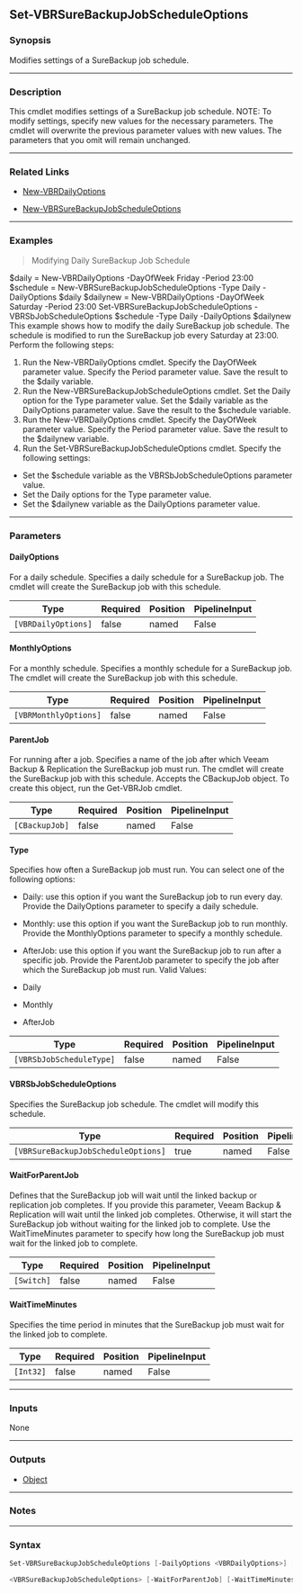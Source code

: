 Set-VBRSureBackupJobScheduleOptions
-----------------------------------

### Synopsis
Modifies settings of a SureBackup job schedule.

---

### Description

This cmdlet modifies settings of a SureBackup job schedule.
NOTE: To modify settings, specify new values for the necessary parameters. The cmdlet will overwrite the previous parameter values with new values. The parameters that you omit will remain unchanged.

---

### Related Links
* [New-VBRDailyOptions](New-VBRDailyOptions)

* [New-VBRSureBackupJobScheduleOptions](New-VBRSureBackupJobScheduleOptions)

---

### Examples
> Modifying Daily SureBackup Job Schedule

$daily = New-VBRDailyOptions -DayOfWeek Friday -Period 23:00
$schedule = New-VBRSureBackupJobScheduleOptions -Type Daily -DailyOptions $daily
$dailynew = New-VBRDailyOptions -DayOfWeek Saturday -Period 23:00
Set-VBRSureBackupJobScheduleOptions -VBRSbJobScheduleOptions $schedule -Type Daily -DailyOptions $dailynew
This example shows how to modify the daily SureBackup job schedule. The schedule is modified to run the SureBackup job every Saturday at 23:00.
Perform the following steps:
1. Run the New-VBRDailyOptions cmdlet. Specify the DayOfWeek parameter value. Specify the Period parameter value. Save the result to the $daily variable.
2. Run the New-VBRSureBackupJobScheduleOptions cmdlet. Set the Daily option for the Type parameter value. Set the $daily variable as the DailyOptions parameter value. Save the result to the $schedule variable.
3. Run the New-VBRDailyOptions cmdlet. Specify the DayOfWeek parameter value. Specify the Period parameter value. Save the result to the $dailynew variable.
4. Run the Set-VBRSureBackupJobScheduleOptions cmdlet. Specify the following settings:
- Set the $schedule variable as the VBRSbJobScheduleOptions parameter value.
- Set the Daily options for the Type parameter value.
- Set the $dailynew variable as the DailyOptions parameter value.

---

### Parameters
#### **DailyOptions**
For a daily schedule.
Specifies a daily schedule for a SureBackup job. The cmdlet will create the SureBackup job with this schedule.

|Type               |Required|Position|PipelineInput|
|-------------------|--------|--------|-------------|
|`[VBRDailyOptions]`|false   |named   |False        |

#### **MonthlyOptions**
For a monthly schedule.
Specifies a monthly schedule for a SureBackup job. The cmdlet will create the SureBackup job with this schedule.

|Type                 |Required|Position|PipelineInput|
|---------------------|--------|--------|-------------|
|`[VBRMonthlyOptions]`|false   |named   |False        |

#### **ParentJob**
For running after a job. Specifies a name of the job after which Veeam Backup & Replication the SureBackup job must run. The cmdlet will create the SureBackup job with this schedule. Accepts the CBackupJob object. To create this object, run the Get-VBRJob cmdlet.

|Type          |Required|Position|PipelineInput|
|--------------|--------|--------|-------------|
|`[CBackupJob]`|false   |named   |False        |

#### **Type**
Specifies how often a SureBackup job must run. You can select one of the following options:
* Daily: use this option if you want the SureBackup job to run every day. Provide the DailyOptions parameter to specify a daily schedule.
* Monthly: use this option if you want the SureBackup job to run monthly. Provide the MonthlyOptions parameter to specify a monthly schedule.
* AfterJob: use this option if you want the SureBackup job to run after a specific job. Provide the ParentJob parameter to specify the job after which the SureBackup job must run.
Valid Values:

* Daily
* Monthly
* AfterJob

|Type                    |Required|Position|PipelineInput|
|------------------------|--------|--------|-------------|
|`[VBRSbJobScheduleType]`|false   |named   |False        |

#### **VBRSbJobScheduleOptions**
Specifies the SureBackup job schedule. The cmdlet will modify this schedule.

|Type                               |Required|Position|PipelineInput|
|-----------------------------------|--------|--------|-------------|
|`[VBRSureBackupJobScheduleOptions]`|true    |named   |False        |

#### **WaitForParentJob**
Defines that the SureBackup job will wait until the linked backup or replication job completes.
If you provide this parameter, Veeam Backup & Replication will wait until the linked job completes. Otherwise, it will start the SureBackup job without waiting for the linked job to complete.
Use the WaitTimeMinutes parameter to specify how long the SureBackup job must wait for the linked job to complete.

|Type      |Required|Position|PipelineInput|
|----------|--------|--------|-------------|
|`[Switch]`|false   |named   |False        |

#### **WaitTimeMinutes**
Specifies the time period in minutes that the SureBackup job must wait for the linked job to complete.

|Type     |Required|Position|PipelineInput|
|---------|--------|--------|-------------|
|`[Int32]`|false   |named   |False        |

---

### Inputs
None

---

### Outputs
* [Object](https://learn.microsoft.com/en-us/dotnet/api/System.Object)

---

### Notes

---

### Syntax
```PowerShell
Set-VBRSureBackupJobScheduleOptions [-DailyOptions <VBRDailyOptions>] [-MonthlyOptions <VBRMonthlyOptions>] [-ParentJob <CBackupJob>] [-Type {Daily | Monthly | AfterJob}] -VBRSbJobScheduleOptions 
```
```PowerShell
<VBRSureBackupJobScheduleOptions> [-WaitForParentJob] [-WaitTimeMinutes <Int32>] [<CommonParameters>]
```
